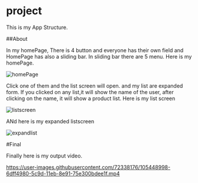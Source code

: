 # project

This is my App Structure.

##About

In my homePage, There is 4 button and everyone has their own field and HomePage has also a sliding bar. In sliding bar there are 5 menu.
Here is my homePage.

![homePage](https://user-images.githubusercontent.com/72338176/105451144-faac0680-5ca1-11eb-8dba-5f2b28b32d4b.png)


Click one of them and the list screen will open. and my list are expanded form. If you clicked on any list,it will show the name of the user, after clicking on the name, it will show a product list.
Here is my list screen

![listscreen](https://user-images.githubusercontent.com/72338176/105451779-1ebc1780-5ca3-11eb-85c4-50662338c71b.png)


ANd here is my expanded listscreen

![expandlist](https://user-images.githubusercontent.com/72338176/105451799-2aa7d980-5ca3-11eb-9646-c9ec2b3b73fc.png)



#Final

Finally here is my output video.

https://user-images.githubusercontent.com/72338176/105448998-6dff4980-5c9d-11eb-8e91-75e300bdee1f.mp4

